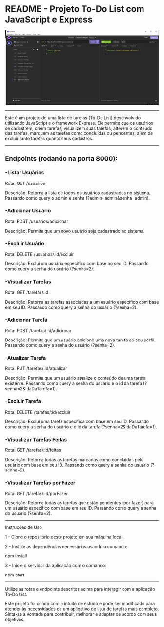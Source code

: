 # **README - Projeto To-Do List com JavaScript e Express**

![GIF demontrativo do projeto](https://github.com/lucasdevnunes/ToDoList/blob/main/assets/ToDoList.gif)

__________________________________________________________________________________________________________________________________________________________________________________________

Este é um projeto de uma lista de tarefas (To-Do List) desenvolvido utilizando JavaScript e o framework Express. Ele permite que os usuários se cadastrem, criem tarefas, visualizem suas tarefas, alterem o conteúdo das tarefas, marquem as tarefas como concluídas ou pendentes, além de excluir tanto tarefas quanto seus cadastros.

__________________________________________________________________________________________________________________________________________________________________________________________

## Endpoints (rodando na porta 8000):

### -Listar Usuários

Rota: GET /usuarios

Descrição: Retorna a lista de todos os usuários cadastrados no sistema. Passando como query o admin e senha (?admin=admin&senha=admin).

### -Adicionar Usuário

Rota: POST /usuarios/adicionar

Descrição: Permite que um novo usuário seja cadastrado no sistema.

### -Excluir Usuário

Rota: DELETE /usuarios/:id/excluir

Descrição: Exclui um usuário específico com base no seu ID. Passando como query a senha do usuário (?senha=2).

### -Visualizar Tarefas

Rota: GET /tarefas/:id

Descrição: Retorna as tarefas associadas a um usuário específico com base em seu ID. Passando como query a senha do usuário (?senha=2).

### -Adicionar Tarefa

Rota: POST /tarefas/:id/adicionar

Descrição: Permite que um usuário adicione uma nova tarefa ao seu perfil. Passando como query a senha do usuário (?senha=2).

### -Atualizar Tarefa

Rota: PUT /tarefas/:id/atualizar

Descrição: Permite que um usuário atualize o conteúdo de uma tarefa existente. Passando como query a senha do usuário e o id da tarefa (?senha=2&idaDaTarefa=1).

### -Excluir Tarefa

Rota: DELETE /tarefas/:id/excluir

Descrição: Exclui uma tarefa específica com base em seu ID. Passando como query a senha do usuário e o id da tarefa (?senha=2&idaDaTarefa=1).

### -Visualizar Tarefas Feitas

Rota: GET /tarefas/:id/feitas

Descrição: Retorna todas as tarefas marcadas como concluídas pelo usuário com base em seu ID. Passando como query a senha do usuário (?senha=2).

### -Visualizar Tarefas por Fazer

Rota: GET /tarefas/:id/porFazer

Descrição: Retorna todas as tarefas que estão pendentes (por fazer) para um usuário específico com base em seu ID. Passando como query a senha do usuário (?senha=2).

__________________________________________________________________________________________________________________________________________________________________________________________

Instruções de Uso

1 - Clone o repositório deste projeto em sua máquina local.

2 - Instale as dependências necessárias usando o comando:

npm install

3 - Inicie o servidor da aplicação com o comando:

npm start

__________________________________________________________________________________________________________________________________________________________________________________________

Utilize as rotas e endpoints descritos acima para interagir com a aplicação To-Do List.

Este projeto foi criado com o intuito de estudo e pode ser modificado para atender às necessidades de um aplicativo de lista de tarefas mais completo. Sinta-se à vontade para contribuir, melhorar e adaptar de acordo com seus objetivos.
